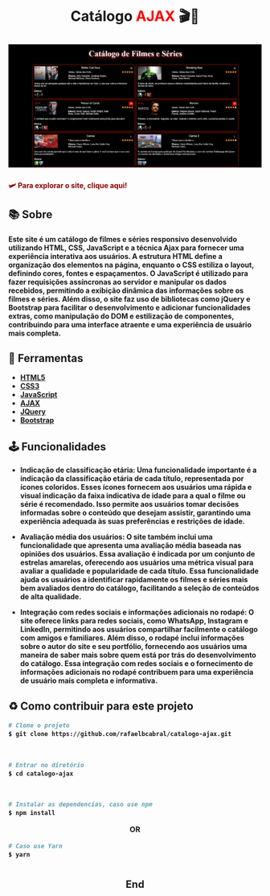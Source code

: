 <h1 align="center">
<p ><b>Catálogo <b style="text-decoration: none; color: red">AJAX</b> 🎬🍿<b></p>

<img src="img.jpg">
<br>
</h1>


<a href="https://catalogo-ajax.netlify.app/" style="text-decoration: none; color: #8b0000">
🛩️ Para explorar o site, clique aqui!</h2>
</a>


## 📚 Sobre

#### Este site é um catálogo de filmes e séries responsivo desenvolvido utilizando **HTML, CSS, JavaScript** e a técnica **Ajax** para fornecer uma experiência interativa aos usuários. A estrutura HTML define a organização dos elementos na página, enquanto o CSS estiliza o layout, definindo cores, fontes e espaçamentos. O JavaScript é utilizado para fazer requisições assíncronas ao servidor e manipular os dados recebidos, permitindo a exibição dinâmica das informações sobre os filmes e séries. Além disso, o site faz uso de bibliotecas como **jQuery e Bootstrap** para facilitar o desenvolvimento e adicionar funcionalidades extras, como **manipulação do DOM** e estilização de componentes, contribuindo para uma interface atraente e uma experiência de usuário mais completa.


## 🔨 Ferramentas

- [HTML5](https://www.w3schools.com/html/)
- [CSS3](https://www.w3schools.com/css/)
- [JavaScript](https://www.w3schools.com/js/)
- [AJAX](https://www.w3schools.com/xml/ajax_intro.asp)
- [JQuery](https://www.w3schools.com/jquery/default.asp)
- [Bootstrap](https://www.w3schools.com/bootstrap/)

## 🕹️  Funcionalidades

- **Indicação de classificação etária:** Uma funcionalidade importante é a indicação da classificação etária de cada título, representada por ícones coloridos. Esses ícones fornecem aos usuários uma rápida e visual indicação da faixa indicativa de idade para a qual o filme ou série é recomendado. Isso permite aos usuários tomar decisões informadas sobre o conteúdo que desejam assistir, garantindo uma experiência adequada às suas preferências e restrições de idade.

- **Avaliação média dos usuários:** O site também inclui uma funcionalidade que apresenta uma avaliação média baseada nas opiniões dos usuários. Essa avaliação é indicada por um conjunto de estrelas amarelas, oferecendo aos usuários uma métrica visual para avaliar a qualidade e popularidade de cada título. Essa funcionalidade ajuda os usuários a identificar rapidamente os filmes e séries mais bem avaliados dentro do catálogo, facilitando a seleção de conteúdos de alta qualidade.

- **Integração com redes sociais e informações adicionais no rodapé:** O site oferece links para redes sociais, como WhatsApp, Instagram e LinkedIn, permitindo aos usuários compartilhar facilmente o catálogo com amigos e familiares. Além disso, o rodapé inclui informações sobre o autor do site e seu portfólio, fornecendo aos usuários uma maneira de saber mais sobre quem está por trás do desenvolvimento do catálogo. Essa integração com redes sociais e o fornecimento de informações adicionais no rodapé contribuem para uma experiência de usuário mais completa e informativa.

## ♻️ Como contribuir para este projeto

```bash
# Clone o projeto
$ git clone https://github.com/rafaelbcabral/catalogo-ajax.git
````
<br>

````bash
# Entrar no diretório
$ cd catalogo-ajax
````
<br>

````bash
# Instalar as dependencias, caso use npm
$ npm install
````

<p style="text-align: center; font-size: 15px; "><b>OR</b></p>

````bash
# Caso use Yarn
$ yarn
````

<h1></h1>
<p style="text-align: center; font-weight: bold; font-size: 20px">End</p>


